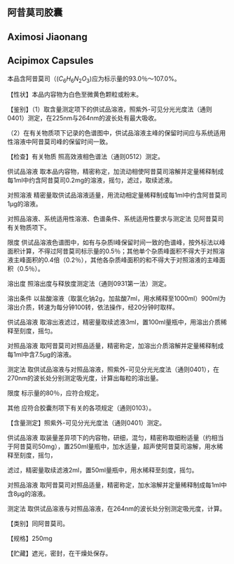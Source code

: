 ## 阿昔莫司胶囊

## Aximosi Jiaonang

## Acipimox Capsules

本品含阿昔莫司（$(C_{6}H_{6}N_{2}O_{3})$应为标示量的93.0％～107.0%。

【性状】本品内容物为白色至微黄色颗粒或粉末。

【鉴别】（1）取含量测定项下的供试品溶液，照紫外-可见分光光度法（通则0401）测定，在225nm与264nm的波长处有最大吸收。

（2）在有关物质项下记录的色谱图中，供试品溶液主峰的保留时间应与系统适用性溶液中阿昔莫司峰的保留时间一致。

【检查】有关物质 照高效液相色谱法（通则0512）测定。

供试品溶液 取本品内容物，精密称定，加流动相使阿昔莫司溶解并定量稀释制成每1ml中约含阿昔莫司0.2mg的溶液，摇匀，滤过，取续滤液。

对照溶液 精密量取供试品溶液适量，用流动相定量稀释制成每1ml中约含阿昔莫司1μg的溶液。

对照品溶液、系统适用性溶液、色谱条件、系统适用性要求与测定法 见阿昔莫司有关物质项下。

限度 供试品溶液色谱图中，如有与杂质I峰保留时间一致的色谱峰，按外标法以峰面积计算，不得过阿昔莫司标示量的0.5％；其他单个杂质峰面积不得大于对照溶液主峰面积的0.4倍（0.2％），其他各杂质峰面积的和不得大于对照溶液的主峰面积（0.5％）。

溶出度 照溶出度与释放度测定法（通则0931第一法）测定。

溶出条件 以盐酸溶液（取氯化钠2g，加盐酸7ml，用水稀释至1000ml）900ml为溶出介质，转速为每分钟100转，依法操作，经20分钟时取样。

供试品溶液 取溶出液滤过，精密量取续滤液3ml，置100ml量瓶中，用溶出介质稀释至刻度，摇匀。

对照品溶液 取阿昔莫司对照品适量，精密称定，加溶出介质溶解并定量稀释制成每1ml中含7.5μg的溶液。

测定法 取供试品溶液与对照品溶液，照紫外-可见分光光度法（通则0401），在270nm的波长处分别测定吸光度，计算出每粒的溶出量。

限度 标示量的80％，应符合规定。

其他 应符合胶囊剂项下有关的各项规定（通则0103）。

【含量测定】照紫外-可见分光光度法（通则0401）测定。

供试品溶液 取装量差异项下的内容物，研细，混匀，精密称取细粉适量（约相当于阿昔莫司50mg），置250ml量瓶中，加水适量，超声使阿昔莫司溶解，用水稀释至刻度，摇匀，

滤过，精密量取续滤液2ml，置50ml量瓶中，用水稀释至刻度，摇匀。

对照品溶液 取阿昔莫司对照品适量，精密称定，加水溶解并定量稀释制成每1ml中含8μg的溶液。

测定法 取供试品溶液与对照品溶液，在264nm的波长处分别测定吸光度，计算。

【类别】同阿昔莫司。

【规格】250mg

【贮藏】遮光，密封，在干燥处保存。